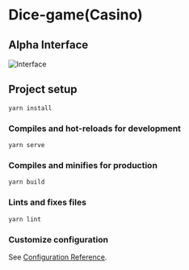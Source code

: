 # Dice-game(Casino)

## Alpha Interface

![Interface](https://github.com/vietvulong/Vue-Canvas-DiceGame.git/blob/main/screenshots/game-field.png)

## Project setup
```
yarn install
```

### Compiles and hot-reloads for development
```
yarn serve
```

### Compiles and minifies for production
```
yarn build
```

### Lints and fixes files
```
yarn lint
```

### Customize configuration
See [Configuration Reference](https://cli.vuejs.org/config/).
